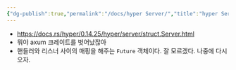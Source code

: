 ```yaml
---
{"dg-publish":true,"permalink":"/docs/hyper Server/","title":"hyper Server"}
---
```


- https://docs.rs/hyper/0.14.25/hyper/server/struct.Server.html
- 뭐야 axum 크레이트를 벗어났잖아 
- 핸들러와 리스너 사이의 매핑을 해주는 `Future` 객체이다. 잘 모르겠다. 나중에 다시오자.
